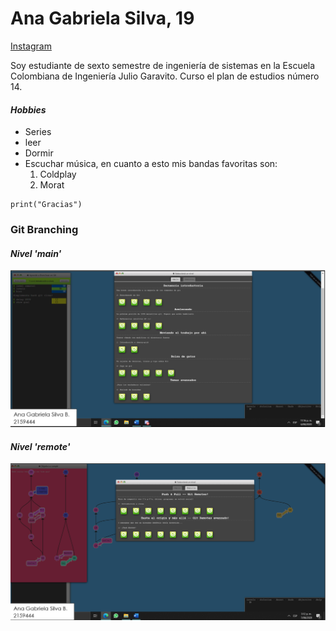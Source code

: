 # **Ana Gabriela Silva, 19**

[Instagram](https://www.instagram.com/_agabriela_/?hl=es-la)

Soy estudiante de sexto semestre de ingeniería de sistemas en la Escuela Colombiana de Ingeniería Julio Garavito. Curso el plan de estudios número 14.

#### _Hobbies_
* Series
* leer
* Dormir
* Escuchar música, en cuanto a esto mis bandas favoritas son:
  1. Coldplay
  2. Morat

```
print("Gracias")
```
### **Git Branching**
#### _Nivel 'main'_

![Main](https://github.com/Rincon10/CVDS/blob/master/Ana%20Gabriela/Imagenes/cvds1.png)

#### _Nivel 'remote'_

![remote](https://github.com/Rincon10/CVDS/blob/master/Ana%20Gabriela/Imagenes/cvds2.png)